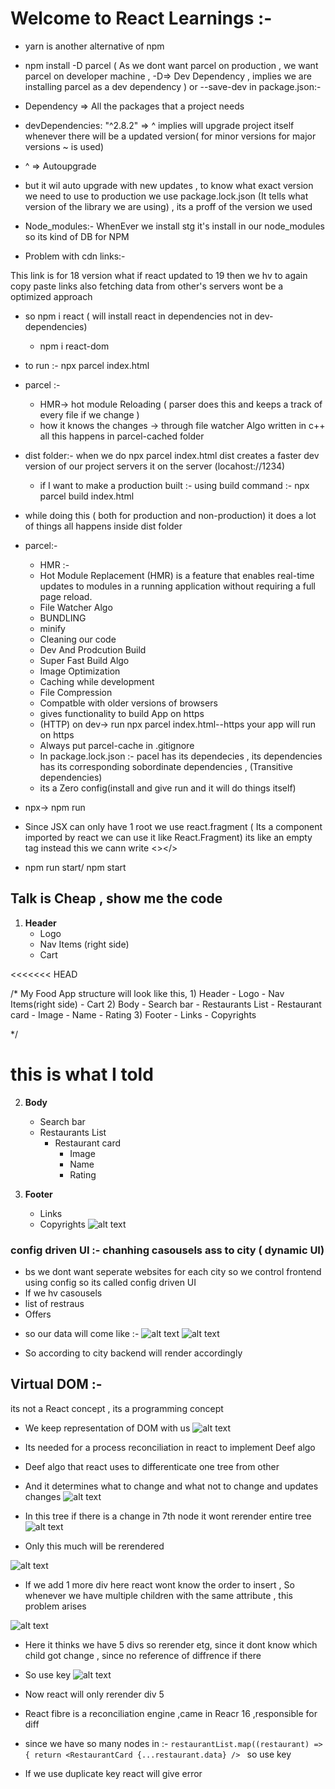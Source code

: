 
# Welcome to React Learnings :-
- yarn is another alternative of npm
- npm install -D parcel ( As we dont want parcel on production , we want parcel on developer machine , -D=> Dev Dependency , implies we are installing parcel as a dev dependency ) or --save-dev
in package.json:-
- Dependency => All the packages that a project needs
- devDependencies: "^2.8.2"  => ^ implies will upgrade project itself  whenever there will be a updated version( for minor versions for major versions ~ is used)
- ^ =>  Autoupgrade

- but it wil auto upgrade with new updates , to know what exact version we need to use to production we use package.lock.json (It tells what version of the library we are using) , its a proff of the version we used 

- Node_modules:-
WhenEver we install stg it's install in our node_modules so its kind of DB for NPM


- Problem with cdn links:-
<script crossorigin src="https://unpkg.com/react@18/umd/react.development.js"></script>
This link is for 18 version what if react updated to 19 then we hv to again copy paste links
also fetching data from other's servers wont be a optimized approach

- so npm i react ( will install react in dependencies not in dev-dependencies)
  - npm i react-dom

- to run :- npx parcel index.html

- parcel :-
  - HMR-> hot module Reloading ( parser does this and keeps a track of every file if we change )
  - how it knows the changes -> through file watcher Algo written in c++ all this happens in parcel-cached folder

- dist folder:- when we do npx parcel index.html dist creates a faster dev version of our project servers it on the server (locahost://1234)
  - if I want to make a production built :- using build command :- npx parcel build index.html 

- while doing this ( both for production and non-production)  it does a lot of things all happens inside dist folder 
- parcel:-
  -  HMR :-
    - Hot Module Replacement (HMR) is a feature that enables real-time updates to modules in a running application without requiring a full page reload.
  -  File Watcher Algo
  -  BUNDLING
  -  minify
  - Cleaning our code
  - Dev And Prodcution Build
  - Super Fast Build Algo
  - Image Optimization
  - Caching while development 
  - File Compression
  - Compatble with older versions of  browsers
  - gives functionality to build App on https 
  - (HTTP) on dev-> run npx parcel index.html--https your app will run on https
  - Always put parcel-cache in .gitignore 
  - In package.lock.json :- pacel has its dependecies , its dependencies has its corresponding sobordinate dependencies , (Transitive dependencies)
  - its a Zero config(install and give run and it will do things itself)


- npx-> npm run 
-  Since JSX can only have 1 root we use react.fragment ( Its a component imported by react  we can use it like React.Fragment)  its like an empty tag  instead this we cann write <></> 

- npm run start/ npm start 

##  Talk is Cheap , show me the code 
1. **Header**
   - Logo
   - Nav Items (right side)
   - Cart

<<<<<<< HEAD
<!-- Talk is Cheap , show me the code -->
/* My Food App structure will look like this, 
            1) Header
                - Logo
                - Nav Items(right side)
                - Cart
            2) Body
                - Search bar
                - Restaurants List
                    - Restaurant card
                        - Image
                        - Name
                        - Rating
            3) Footer
                - Links
                - Copyrights
       
*/

this is what I told
=======
2. **Body**
   - Search bar
   - Restaurants List
     - Restaurant card
       - Image
       - Name
       - Rating

3. **Footer**
   - Links
   - Copyrights
![alt text](image.png)


### config driven UI :- chanhing casousels ass to city ( dynamic UI)
- bs we dont want seperate websites for each city so we control frontend using config so its called config driven UI 
- If we hv casousels
- list of restraus 
- Offers

* so our data will come like :-
![alt text](image.png)
![alt text](image-1.png)

* So according to city backend will render accordingly 

## Virtual DOM :-
its not a React concept , its a programming concept 
- We keep representation of DOM with us 
![alt text](image-2.png)

- Its needed for a process reconciliation in react to implement Deef algo 
- Deef  algo that react uses to differenticate one tree from other 
- And it determines what to change and what not to change and updates changes
![alt text](image-3.png)
- In this tree if there is a change in 7th node it wont rerender entire tree
![alt text](image-4.png)
- Only this much will be rerendered 

![alt text](image-5.png)
- If we add 1 more div here react wont know the order to insert , So whenever we have multiple children with the same attribute , this problem arises 

![alt text](image-6.png)

- Here it thinks we have 5 divs so rerender etg, since it dont know which child got change , since no reference of diffrence if there
- So use key 
![alt text](image-7.png)

- Now react will only rerender div 5

- React fibre is a reconciliation engine ,came in Reacr 16 ,responsible for diff 

- since we have so many nodes in :-
`restaurantList.map((restaurant) =>{
                  return <RestaurantCard {...restaurant.data} />
` so use key
- If we use duplicate key react will give error

